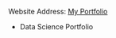 Website Address: [My Portfolio]( https://rushi2012.github.io/Rushi_DS_Portfolio/index.md)

- Data Science Portfolio
